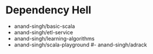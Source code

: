 # Dependency Hell
- anand-singh/basic-scala
- anand-singh/etl-service
- anand-singh/learning-algorithms
- anand-singh/scala-playground
#- anand-singh/adrack
